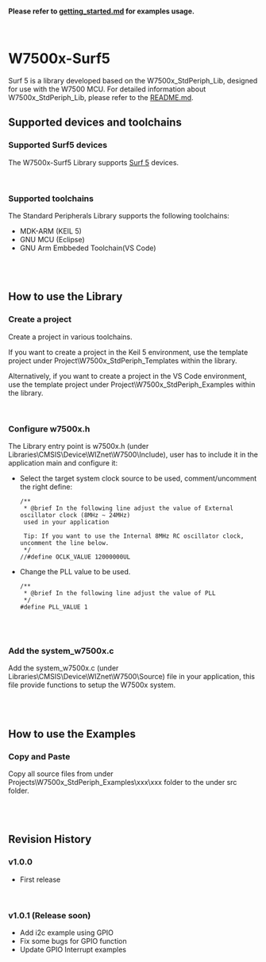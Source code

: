 <br />

**Please refer to [getting_started.md](getting_started.md) for examples usage.**

<br />

# W7500x-Surf5

Surf 5 is a library developed based on the W7500x_StdPeriph_Lib, designed for use with the W7500 MCU. 
For detailed information about W7500x_StdPeriph_Lib, please refer to the [README.md](https://github.com/Wiznet/W7500x_StdPeriph_Lib/blob/master/README.md).

## Supported devices and toolchains

### Supported Surf5 devices

The W7500x-Surf5 Library supports [Surf 5](https://docs.wiznet.io/Product/Open-Source-Hardware/surf5) devices.

<br />

### Supported toolchains

The Standard Peripherals Library supports the following toolchains:
- MDK-ARM (KEIL 5)
- GNU MCU (Eclipse)
- GNU Arm Embbeded Toolchain(VS Code)

<br />
<br />

## How to use the Library

### Create a project

Create a project in various toolchains. 

If you want to create a project in the Keil 5 environment, use the template project under Project\W7500x_StdPeriph_Templates within the library. 

Alternatively, if you want to create a project in the VS Code environment, use the template project under Project\W7500x_StdPeriph_Examples within the library.

<br />

### Configure w7500x.h

The Library entry point is w7500x.h (under Libraries\CMSIS\Device\WIZnet\W7500\Include), user has to include it in the application main and configure it:


- Select the target system clock source to be used, comment/uncomment the right define:
  ```
  /**
   * @brief In the following line adjust the value of External oscillator clock (8MHz ~ 24MHz)
   used in your application

   Tip: If you want to use the Internal 8MHz RC oscillator clock, uncomment the line below.
   */
  //#define OCLK_VALUE 12000000UL
  ```
- Change the PLL value to be used.
  ```
  /**
   * @brief In the following line adjust the value of PLL
   */
  #define PLL_VALUE 1
  ```
  
<br />
<br />

### Add the system_w7500x.c

Add the system_w7500x.c (under Libraries\CMSIS\Device\WIZnet\W7500\Source) file in your application, this file provide functions to setup the W7500x system.

<br />
<br />

## How to use the Examples

### Copy and Paste

Copy all source files from under Projects\W7500x_StdPeriph_Examples\xxx\xxx folder to the under src folder.

<br />
<br />

## Revision History

### v1.0.0
- First release

<br />

### v1.0.1 (Release soon)
- Add i2c example using GPIO
- Fix some bugs for GPIO function
- Update GPIO Interrupt examples
